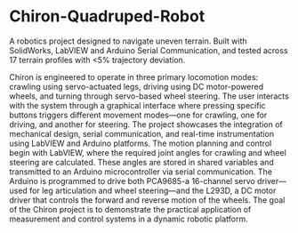 # Chiron-Quadruped-Robot
A robotics project designed to navigate uneven terrain. Built with SolidWorks, LabVIEW and Arduino Serial Communication, and tested across 17 terrain profiles with &lt;5% trajectory deviation.

Chiron is engineered to operate in three primary locomotion modes: crawling using servo-actuated legs, driving using DC motor-powered wheels, and turning through servo-based wheel steering. The user interacts with the system through a graphical interface where pressing specific buttons triggers different movement modes—one for crawling, one for driving, and another for steering. The project showcases the integration of mechanical design, serial communication, and real-time instrumentation using LabVIEW and Arduino platforms. 
The motion planning and control begin with LabVIEW, where the required joint angles for crawling and wheel steering are calculated. These angles are stored in shared variables and transmitted to an Arduino microcontroller via serial communication. The Arduino is programmed to drive both PCA9685-a 16-channel servo driver—used for leg articulation and wheel steering—and the L293D, a DC motor driver that controls the forward and reverse motion of the wheels.
The goal of the Chiron project is to demonstrate the practical application of measurement and control systems in a dynamic robotic platform. 
